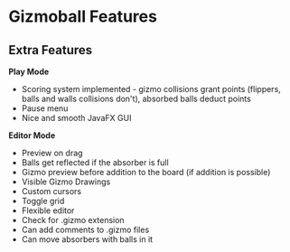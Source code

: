 # Gizmoball Features

## Extra Features

**Play Mode**

* Scoring system implemented - gizmo collisions grant points
 (flippers, balls and walls collisions don't), absorbed balls deduct points  
* Pause menu
* Nice and smooth JavaFX GUI


**Editor Mode**

* Preview on drag 
* Balls get reflected if the absorber is full
* Gizmo preview before addition to the board (if addition is possible) 
* Visible Gizmo Drawings
* Custom cursors
* Toggle grid
* Flexible editor
* Check for .gizmo extension
* Can add comments to .gizmo files
* Can move absorbers with balls in it